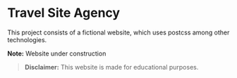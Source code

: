 # Travel Site Agency

This project consists of a fictional website, which uses postcss among other technologies.

**Note:** Website under construction

> **Disclaimer:** This website is made for educational purposes.